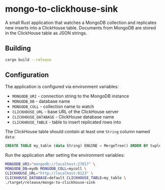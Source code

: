 # mongo-to-clickhouse-sink

A small Rust application that watches a MongoDB collection and replicates new
inserts into a ClickHouse table. Documents from MongoDB are stored in the
ClickHouse table as JSON strings.

## Building

```bash
cargo build --release
```

## Configuration

The application is configured via environment variables:

- `MONGODB_URI` - connection string to the MongoDB instance
- `MONGODB_DB` - database name
- `MONGODB_COLL` - collection name to watch
- `CLICKHOUSE_URL` - base URL of the ClickHouse server
- `CLICKHOUSE_DATABASE` - ClickHouse database name
- `CLICKHOUSE_TABLE` - table to insert replicated rows into

The ClickHouse table should contain at least one `String` column named `data`:

```sql
CREATE TABLE my_table (data String) ENGINE = MergeTree() ORDER BY tuple();
```

Run the application after setting the environment variables:

```bash
MONGODB_URI="mongodb://localhost:27017" \
MONGODB_DB=mydb MONGODB_COLL=mycoll \
CLICKHOUSE_URL="http://localhost:8123" \
CLICKHOUSE_DATABASE=default CLICKHOUSE_TABLE=my_table \
./target/release/mongo-to-clickhouse-sink
```
